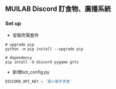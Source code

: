 ## MUILAB Discord 訂食物、廣播系統

### Set up
- 安裝所需套件
```shell
# upgrade pip
python -m pip install --upgrade pip

# dependency
pip intall -U discord pygame gtts
```

- 新增bot_config.py
```python
DISCORD_API_KEY = '跟小幫手求救'
```
